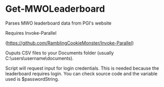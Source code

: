 # Get-MWOLeaderboard
Parses MWO leaderboard data from PGI's website

Requires Invoke-Parallel

(https://github.com/RamblingCookieMonster/Invoke-Parallel)

Ouputs CSV files to your Documents folder (usually C:\users\username\documents).

Script will request input for login credentials. This is needed because the leaderboard requires login.
You can check source code and the variable used is $passwordString.
